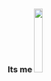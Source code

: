 ### Its me <img src="https://github.com/luigilodi/luigilodi/assets/28441957/f84ea8fd-4ff2-4094-943d-9d69d49769dd" width="18%" >
